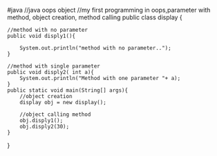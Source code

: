 #java
//java oops object
//my first programming in oops,parameter with method, object creation, method calling
public class display {

    //method with no parameter
    public void disply1(){

        System.out.println("method with no parameter..");
    }
    
    //method with single parameter
    public void disply2( int a){
        System.out.println("Method with one parameter "+ a);
    }
    public static void main(String[] args){
        //object creation
        display obj = new display();
        
        //object calling method
        obj.disply1();
        obj.disply2(30);
    }
}
